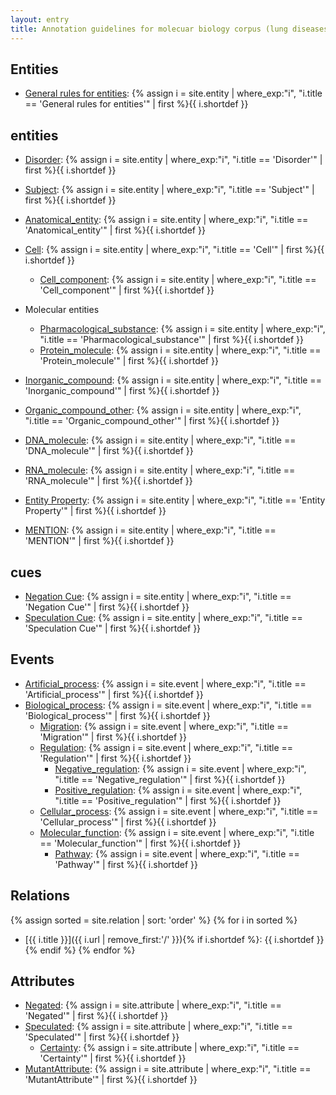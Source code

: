 ```yaml
---
layout: entry
title: Annotation guidelines for molecuar biology corpus (lung diseases)
---
```


## Entities
- [General rules for entities](): {% assign i = site.entity | where_exp:"i", "i.title == 'General rules for entities'" | first %}{{ i.shortdef }}

## entities
<!--
- [Phenotype](): {% assign i = site.entity | where_exp:"i", "i.title == 'Phenotype'" | first %}{{ i.shortdef }}
-->

  - [Disorder](): {% assign i = site.entity | where_exp:"i", "i.title == 'Disorder'" | first %}{{ i.shortdef }}

<!--
  - [Disease](): {% assign i = site.entity | where_exp:"i", "i.title == 'Disease'" | first %}{{ i.shortdef }}
  - [Symptom](): {% assign i = site.entity | where_exp:"i", "i.title == 'Symptom'" | first %}{{ i.shortdef }}
  - [Measurement](): {% assign i = site.entity | where_exp:"i", "i.title == 'Measurement'" | first %}{{ i.shortdef }}
-->

- [Subject](): {% assign i = site.entity | where_exp:"i", "i.title == 'Subject'" | first %}{{ i.shortdef }}

<!--
  - [N_sbjct](): {% assign i = site.entity | where_exp:"i", "i.title == 'N_sbjct'" | first %}{{ i.shortdef }}
  - [Age_sbjct](): {% assign i = site.entity | where_exp:"i", "i.title == 'Age_sbjct'" | first %}{{ i.shortdef }}
  - [Ethnic_sbjct](): {% assign i = site.entity | where_exp:"i", "i.title == 'Ethnic_sbjct'" | first %}{{ i.shortdef }}
-->


- [Anatomical_entity](): {% assign i = site.entity | where_exp:"i", "i.title == 'Anatomical_entity'" | first %}{{ i.shortdef }}

<!--
- [Tissue_cultured](): {% assign i = site.entity | where_exp:"i", "i.title == 'Tissue_cultured'" | first %}{{ i.shortdef }}
- [Tissue_natural](): {% assign i = site.entity | where_exp:"i", "i.title == 'Tissue_natural'" | first %}{{ i.shortdef }}

- [Cell_cultured](): {% assign i = site.entity | where_exp:"i", "i.title == 'Cell_cultured'" | first %}{{ i.shortdef }}
- [Cell_natural](): {% assign i = site.entity | where_exp:"i", "i.title == 'Cell_natural'" | first %}{{ i.shortdef }}
-->

- [Cell](): {% assign i = site.entity | where_exp:"i", "i.title == 'Cell'" | first %}{{ i.shortdef }}
  - [Cell_component](): {% assign i = site.entity | where_exp:"i", "i.title == 'Cell_component'" | first %}{{ i.shortdef }}

- Molecular entities
  - [Pharmacological_substance](): {% assign i = site.entity | where_exp:"i", "i.title == 'Pharmacological_substance'" | first %}{{ i.shortdef }}
  - [Protein_molecule](): {% assign i = site.entity | where_exp:"i", "i.title == 'Protein_molecule'" | first %}{{ i.shortdef }}


- [Inorganic_compound](): {% assign i = site.entity | where_exp:"i", "i.title == 'Inorganic_compound'" | first %}{{ i.shortdef }}
- [Organic_compound_other](): {% assign i = site.entity | where_exp:"i", "i.title == 'Organic_compound_other'" | first %}{{ i.shortdef }}



- [DNA_molecule](): {% assign i = site.entity | where_exp:"i", "i.title == 'DNA_molecule'" | first %}{{ i.shortdef }}
- [RNA_molecule](): {% assign i = site.entity | where_exp:"i", "i.title == 'RNA_molecule'" | first %}{{ i.shortdef }}

<!--  
- [Protein_family_or_group](): {% assign i = site.entity | where_exp:"i", "i.title == 'Protein_family_or_group'" | first %}{{ i.shortdef }}
-->

<!--  
    - [Amino_acid_monomer](): {% assign i = site.entity | where_exp:"i", "i.title == 'Amino_acid_monomer'" | first %}{{ i.shortdef }}
-->

<!--
- [Value](): {% assign i = site.entity | where_exp:"i", "i.title == 'Value'" | first %}{{ i.shortdef }}
  - [Dose](): {% assign i = site.entity | where_exp:"i", "i.title == 'Dose'" | first %}{{ i.shortdef }}
  - [Period](): {% assign i = site.entity | where_exp:"i", "i.title == 'Period'" | first %}{{ i.shortdef }}
-->

- [Entity Property](): {% assign i = site.entity | where_exp:"i", "i.title == 'Entity Property'" | first %}{{ i.shortdef }}

- [MENTION](): {% assign i = site.entity | where_exp:"i", "i.title == 'MENTION'" | first %}{{ i.shortdef }}

## cues
- [Negation Cue](): {% assign i = site.entity | where_exp:"i", "i.title == 'Negation Cue'" | first %}{{ i.shortdef }}
- [Speculation Cue](): {% assign i = site.entity | where_exp:"i", "i.title == 'Speculation Cue'" | first %}{{ i.shortdef }}

<!--  
- [Method Cue](): {% assign i = site.entity | where_exp:"i", "i.title == 'Method Cue'" | first %}{{ i.shortdef }}
-->

<!---
## additional
{% assign sorted = site.entity | sort: 'order' %}
{% for i in sorted %}
- [{{ i.title }}]({{ i.url | remove_first:'/' }}){% if i.shortdef %}: {{ i.shortdef }}{% endif %}
{% endfor %}
--->

## Events

- [Artificial_process](): {% assign i = site.event | where_exp:"i", "i.title == 'Artificial_process'" | first %}{{ i.shortdef }}
- [Biological_process](): {% assign i = site.event | where_exp:"i", "i.title == 'Biological_process'" | first %}{{ i.shortdef }}
  - [Migration](): {% assign i = site.event | where_exp:"i", "i.title == 'Migration'" | first %}{{ i.shortdef }}
  - [Regulation](): {% assign i = site.event | where_exp:"i", "i.title == 'Regulation'" | first %}{{ i.shortdef }}
    - [Negative_regulation](): {% assign i = site.event | where_exp:"i", "i.title == 'Negative_regulation'" | first %}{{ i.shortdef }}
    - [Positive_regulation](): {% assign i = site.event | where_exp:"i", "i.title == 'Positive_regulation'" | first %}{{ i.shortdef }}
  - [Cellular_process](): {% assign i = site.event | where_exp:"i", "i.title == 'Cellular_process'" | first %}{{ i.shortdef }}
  - [Molecular_function](): {% assign i = site.event | where_exp:"i", "i.title == 'Molecular_function'" | first %}{{ i.shortdef }}
    - [Pathway](): {% assign i = site.event | where_exp:"i", "i.title == 'Pathway'" | first %}{{ i.shortdef }}

<!--
  - [Binding](): {% assign i = site.event | where_exp:"i", "i.title == 'Binding'" | first %}{{ i.shortdef }}
  - [Dissociation](): {% assign i = site.event | where_exp:"i", "i.title == 'Dissociation'" | first %}{{ i.shortdef }}
  - [Localization](): {% assign i = site.event | where_exp:"i", "i.title == 'Localization'" | first %}{{ i.shortdef }}
--> 


<!-- 
     - [Metabolism](): {% assign i = site.event | where_exp:"i", "i.title == 'Metabolism'" | first %}{{ i.shortdef }}
         - [Biosynthesis](): {% assign i = site.event | where_exp:"i", "i.title == 'Biosynthesis'" | first %}{{ i.shortdef }}
         - [Degradation](): {% assign i = site.event | where_exp:"i", "i.title == 'Degradation'" | first %}{{ i.shortdef }}
         - [Conversion](): {% assign i = site.event | where_exp:"i", "i.title == 'Conversion'" | first %}{{ i.shortdef }}
    - [Gene_expression](): {% assign i = site.event | where_exp:"i", "i.title == 'Gene_expression'" | first %}{{ i.shortdef }}
      - [Transcription](): {% assign i = site.event | where_exp:"i", "i.title == 'Transcription'" | first %}{{ i.shortdef }}
      - [Translation](): {% assign i = site.event | where_exp:"i", "i.title == 'Translation'" | first %}{{ i.shortdef }}
-->

<!---
{% assign sorted = site.event | sort: 'order' %}
{% for i in sorted %}
- [{{ i.title }}]({{ i.url | remove_first:'/' }}){% if i.shortdef %}: {{ i.shortdef }}{% endif %}
{% endfor %}
--->

## Relations

{% assign sorted = site.relation | sort: 'order' %}
{% for i in sorted %}
- [{{ i.title }}]({{ i.url | remove_first:'/' }}){% if i.shortdef %}: {{ i.shortdef }}{% endif %}
{% endfor %}

## Attributes

- [Negated](): {% assign i = site.attribute | where_exp:"i", "i.title == 'Negated'" | first %}{{ i.shortdef }}
- [Speculated](): {% assign i = site.attribute | where_exp:"i", "i.title == 'Speculated'" | first %}{{ i.shortdef }}
  - [Certainty](): {% assign i = site.attribute | where_exp:"i", "i.title == 'Certainty'" | first %}{{ i.shortdef }}
- [MutantAttribute](): {% assign i = site.attribute | where_exp:"i", "i.title == 'MutantAttribute'" | first %}{{ i.shortdef }}

<!---
- [Gender_sbjct](): {% assign i = site.attribute | where_exp:"i", "i.title == 'Gender_sbjct'" | first %}{{ i.shortdef }}
--->

<!--
{% assign sorted = site.attribute | sort: 'order' %}
{% for i in sorted %}
- [{{ i.title }}]({{ i.url | remove_first:'/' }}){% if i.shortdef %}: {{ i.shortdef }}{% endif %}
{% endfor %}
-->
